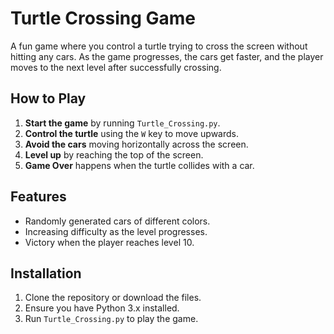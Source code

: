 # Turtle Crossing Game

A fun game where you control a turtle trying to cross the screen without hitting any cars. As the game progresses, the cars get faster, and the player moves to the next level after successfully crossing.

## How to Play

1. **Start the game** by running `Turtle_Crossing.py`.
2. **Control the turtle** using the `W` key to move upwards.
3. **Avoid the cars** moving horizontally across the screen.
4. **Level up** by reaching the top of the screen.
5. **Game Over** happens when the turtle collides with a car.

## Features
- Randomly generated cars of different colors.
- Increasing difficulty as the level progresses.
- Victory when the player reaches level 10.

## Installation

1. Clone the repository or download the files.
2. Ensure you have Python 3.x installed.
3. Run `Turtle_Crossing.py` to play the game.
